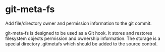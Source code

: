git-meta-fs
===========

Add file/directory owner and permission information to the git commit.

git-meta-fs is designed to be used as a Git hook. It stores and restores filesystem objects permission and ownership information.
The storage is a special directory .gitmetafs which should be added to the source control.
